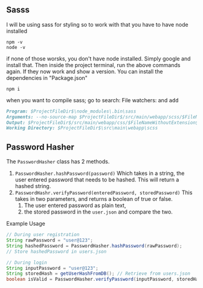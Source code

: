 ## Sasss
I will be using sass for styling so to work with that you have to have node installed
```shell
npm -v
node -v
```
if none of those worsks, you don't have node installed. Simply google and install that.
Then inside the project terminal, run the above commands again. If they now work and show a version. You can install the dependencies in "Package.json"
```shell
npm i
```

when you want to compile sass; go to search: File watchers: and <kbd>add</kbd>
```md
Program: $ProjectFileDir$\node_modules\.bin\sass
Arguments: --no-source-map $ProjectFileDir$/src/main/webapp/scss/$FileName$:$ProjectFileDir$/src/main/webapp/css/$FileNameWithoutExtension$.css
Output: $ProjectFileDir$/src/main/webapp/css/$FileNameWithoutExtension$.css
Working Directory: $ProjectFileDir$\src\main\webapp\scss
```

## Password Hasher

The `PasswordHasher` class has 2 methods.
1. `PasswordHasher.hashPassword(password)` Which takes in a string, the user entered password that needs to be hashed. This will return a hashed string.
2. `PasswordHashr.verifyPassword(enteredPassword, storedPassword)` This takes in two parameters, and returns a boolean of true or false.
    1. The user entered password as plain text,
   2. the stored password in the `user.json` and compare the two.

Example Usage
```java
// During user registration
String rawPassword = "user@123";
String hashedPassword = PasswordHasher.hashPassword(rawPassword);
// Store hashedPassword in users.json

// During login
String inputPassword = "user@123";
String storedHash = getUserHashFromDB(); // Retrieve from users.json
boolean isValid = PasswordHasher.verifyPassword(inputPassword, storedHash);
```
